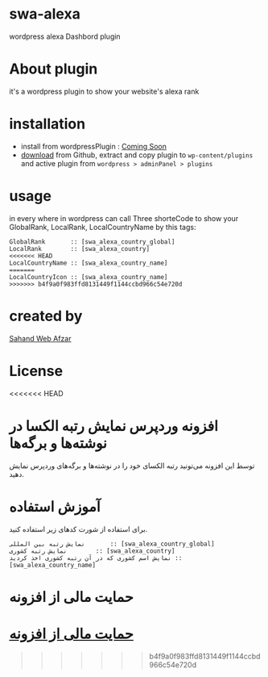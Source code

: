 # swa-alexa
wordpress alexa Dashbord plugin
# About plugin
it's a wordpress plugin to show your website's alexa rank 
# installation
* install from wordpressPlugin : [Coming Soon](https://wordpress.org/plugins/)
* [download](https://github.com/SahandWebAfzar/swa-alexa/archive/master.zip) from Github, extract and copy plugin to `wp-content/plugins` and active plugin from `wordpress > adminPanel > plugins`
# usage 
in every where in wordpress can call Three shorteCode to show your GlobalRank, LocalRank, LocalCountryName by this tags:
```
GlobalRank       :: [swa_alexa_country_global]
LocalRank        :: [swa_alexa_country]
<<<<<<< HEAD
LocalCountryName :: [swa_alexa_country_name]
=======
LocalCountryIcon :: [swa_alexa_country_name]
>>>>>>> b4f9a0f983ffd8131449f1144ccbd966c54e720d
```
# created by
[Sahand Web Afzar](https://sahandwebafzar.ir/)
# License 
<<<<<<< HEAD

# افزونه وردپرس نمایش رتبه الکسا در نوشته‌ها و برگه‌ها 
توسط این افزونه می‌تونید رتبه الکسای خود را در نوشته‌ها و برگه‌های وردپرس نمایش دهید.

# آموزش استفاده
برای استفاده از شورت کدهای زیر استفاده کنید.
```
نمایش رتبه بین المللی       :: [swa_alexa_country_global]
نمایش رتبه کشوری        :: [swa_alexa_country]
نمایش اسم کشوری که در آن رتبه کشوری اخذ کردید :: [swa_alexa_country_name]
```

# حمایت مالی از افزونه 
[حمایت مالی از افزونه](https://farhad.in/donate/)
=======
>>>>>>> b4f9a0f983ffd8131449f1144ccbd966c54e720d
